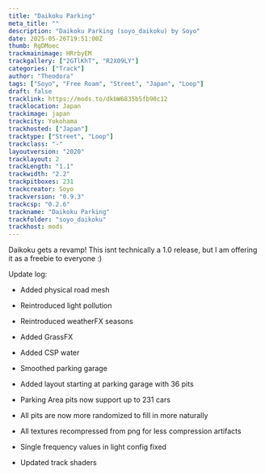 ```yaml
---
title: "Daikoku Parking"
meta_title: ""
description: "Daikoku Parking (soyo_daikoku) by Soyo"
date: 2025-05-26T19:51:00Z
thumb: RgDMoec
trackmainimage: HRrbyEM
trackgallery: ["2GTlKhT", "R2X09LY"] 
categories: ["Track"]
author: "Theodora"
tags: ["Soyo", "Free Roam", "Street", "Japan", "Loop"]
draft: false
tracklink: https://mods.to/dkbW6835b5fb90c12
tracklocation: Japan
trackimage: japan
trackcity: Yokohama
trackhosted: ["Japan"]
tracktype: ["Street", "Loop"]
trackclass: "-" 
layoutversion: "2020"
tracklayout: 2
trackLength: "1.1"
trackwidth: "2.2"
trackpitboxes: 231
trackcreator: Soyo
trackversion: "0.9.3"
trackcsp: "0.2.6"
trackname: "Daikoku Parking"
trackfolder: "soyo_daikoku"
trackhost: mods
---
```


Daikoku gets a revamp! This isnt technically a 1.0 release, but I am offering it as a freebie to everyone :)

Update log: 

- Added physical road mesh

- Reintroduced light pollution

- Reintroduced weatherFX seasons

- Added GrassFX

- Added CSP water

- Smoothed parking garage

- Added layout starting at parking garage with 36 pits

- Parking Area pits now support up to 231 cars

- All pits are now more randomized to fill in more naturally

- All textures recompressed from png for less compression artifacts

- Single frequency values in light config fixed

- Updated track shaders